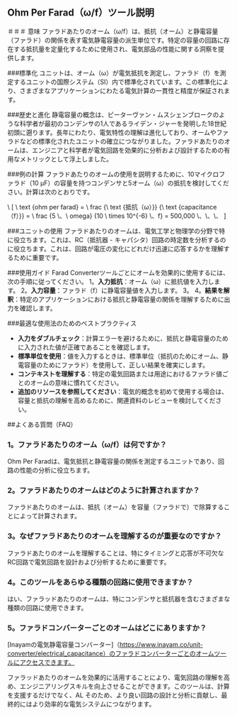 ## Ohm Per Farad（ω/f）ツール説明

＃＃＃ 意味
ファラドあたりのオーム（ω/f）は、抵抗（オーム）と静電容量（ファラド）の関係を表す電気静電容量の派生単位です。特定の容量の回路に存在する抵抗量を定量化するために使用され、電気部品の性能に関する洞察を提供します。

###標準化
ユニットは、オーム（ω）が電気抵抗を測定し、ファラド（f）を測定するユニットの国際システム（SI）内で標準化されています。この標準化により、さまざまなアプリケーションにわたる電気計算の一貫性と精度が保証されます。

###歴史と進化
静電容量の概念は、ピーターヴァン・ムスシェンブロークのような科学者が最初のコンデンサの1人であるライデン・ジャーを発明した18世紀初頭に遡ります。長年にわたり、電気特性の理解は進化しており、オームやファラドなどの標準化されたユニットの確立につながりました。ファラドあたりのオームは、エンジニアと科学者が電気回路を効果的に分析および設計するための有用なメトリックとして浮上しました。

###例の計算
ファラドあたりのオームの使用を説明するために、10マイクロファラド（10 µF）の容量を持つコンデンサと5オーム（ω）の抵抗を検討してください。計算は次のとおりです。

\ [
\ text {ohm per farad} = \ frac {\ text {抵抗（ω）}} {\ text {capacitance（f）}} = \ frac {5 \、\ omega} {10 \ times 10^{-6} \、f} = 500,000 \、\、\、
\]

###ユニットの使用
ファラドあたりのオームは、電気工学と物理学の分野で特に役立ちます。これは、RC（抵抗器 - キャパシタ）回路の時定数を分析するのに役立ちます。これは、回路が電圧の変化にどれだけ迅速に応答するかを理解するために重要です。

###使用ガイド
Farad Converterツールごとにオームを効果的に使用するには、次の手順に従ってください。
1。**入力抵抗**：オーム（ω）に抵抗値を入力します。
2。**入力容量**：ファラド（f）に静電容量値を入力します。
3。
4。**結果を解釈**：特定のアプリケーションにおける抵抗と静電容量の関係を理解するために出力を確認します。

###最適な使用法のためのベストプラクティス
-  **入力をダブルチェック**：計算エラーを避けるために、抵抗と静電容量のために入力された値が正確であることを確認します。
-  **標準単位を使用**：値を入力するときは、標準単位（抵抗のためにオーム、静電容量のためにファラド）を使用して、正しい結果を確実にします。
-  **コンテキストを理解する**：特定の電気回路または用途におけるファラド値ごとのオームの意味に慣れてください。
-  **追加のリソースを参照してください**：電気的概念を初めて使用する場合は、容量と抵抗の理解を高めるために、関連資料のレビューを検討してください。

##よくある質問（FAQ）

### 1。ファラドあたりのオーム（ω/f）は何ですか？
Ohm Per Faradは、電気抵抗と静電容量の関係を測定するユニットであり、回路の性能の分析に役立ちます。

### 2。ファラドあたりのオームはどのように計算されますか？
ファラドあたりのオームは、抵抗（オーム）を容量（ファラドで）で除算することによって計算されます。

### 3。なぜファラドあたりのオームを理解するのが重要なのですか？
ファラドあたりのオームを理解することは、特にタイミングと応答が不可欠なRC回路で電気回路を設計および分析するために重要です。

### 4。このツールをあらゆる種類の回路に使用できますか？
はい、ファラッドあたりのオームは、特にコンデンサと抵抗器を含むさまざまな種類の回路に使用できます。

### 5。ファラドコンバーターごとのオームはどこにありますか？
[Inayamの電気静電容量コンバーター]（https://www.inayam.co/unit-converter/electrical_capacitance）のファラドコンバーターごとのオームツールにアクセスできます。

ファラッドあたりのオームを効果的に活用することにより、電気回路の理解を高め、エンジニアリングスキルを向上させることができます。このツールは、計算を支援するだけでなく、AL そのため、より良い回路の設計と分析に貢献し、最終的にはより効率的な電気システムにつながります。